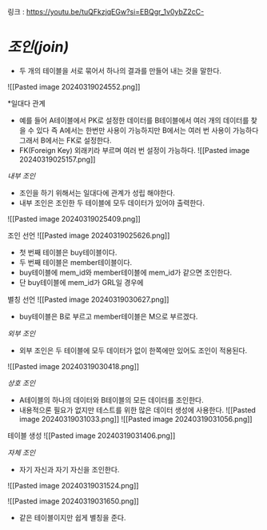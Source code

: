 링크 : https://youtu.be/tuQFkzjqEGw?si=EBQgr_1v0ybZ2cC-

# *조인(join)*
- 두 개의 테이블을 서로 묶어서 하나의 결과를 만들어 내는 것을 말한다.

![[Pasted image 20240319024552.png]]

*일대다 관계
- 예를 들어 A테이블에서 PK로 설정한 데이터를 B테이블에서 여러 개의 데이터를 찾을 수 있다 즉 A에서는 한번만 사용이 가능하지만 B에서는 여러 번 사용이 가능하다 그래서 B에서는 FK로 설정한다.
- FK(Foreign Key) 외래키라 부르며 여러 번 설정이 가능하다.
![[Pasted image 20240319025157.png]]


*내부 조인*
- 조인을 하기 위해서는 일대다에 관계가 성립 해야한다.
- 내부 조인은 조인한 두 테이블에 모두 데이터가 있어야 출력한다.

![[Pasted image 20240319025409.png]]

조인 선언
![[Pasted image 20240319025626.png]]
- 첫 번째 테이블은 buy테이블이다.
- 두 번째 테이블은 member테이블이다.
- buy테이블에 mem_id와 member테이블에 mem_id가 같으면 조인한다.
- 단 buy테이블에 mem_id가 GRL일 경우에

별칭 선언
![[Pasted image 20240319030627.png]]
- buy테이블은 B로 부르고 member테이블은 M으로 부르겠다.


*외부 조인*
- 외부 조인은 두 테이블에 모두 데이터가 없이 한쪽에만 있어도 조인이 적용된다.

![[Pasted image 20240319030418.png]]

*상호 조인*
- A테이블의 하나의 데이터와 B테이블의 모든 데이터를 조인한다. 
- 내용적으론 필요가 없지만 테스트를 위한 많은 데이터 생성에 사용한다.
![[Pasted image 20240319031033.png]]
![[Pasted image 20240319031056.png]]

테이블 생성
![[Pasted image 20240319031406.png]]


*자체 조인*
- 자기 자신과 자기 자신을 조인한다.

![[Pasted image 20240319031524.png]]

![[Pasted image 20240319031650.png]]
- 같은 테이블이지만 쉽게 별칭을 준다.